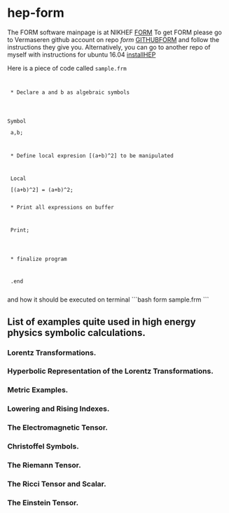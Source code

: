 # hep-form
The FORM software mainpage is at NIKHEF
[FORM](http://www.nikhef.nl/~form/)
To get FORM please go to Vermaseren github account on repo *form*
[GITHUBFORM](https://github.com/vermaseren/form)
and follow the instructions they give you. Alternatively, you can go to another repo of myself
with instructions for ubuntu 16.04
[installHEP](http://github.com/faquinonez/installHEP#install-formFORM)

Here is a piece of code called `sample.frm`
<code>
<p style="color rgb(0,255,0)"> * Declare a and b as algebraic symbols </p><br>
<p>Symbol</p> a,b;<br>

<p style="color rgb(0,255,0)"> * Define local expresion [(a+b)^2] to be manipulated </p>
<p> Local</p> [(a+b)^2] = (a+b)^2;

<p style="color rgb(0,255,0)"> * Print all expressions on buffer </p>
<p> Print;</p>

<p style="color rgb(0,255,0)"> * finalize program</p>
<p> .end</p>
</code>
and how it should be executed on terminal
```bash
form sample.frm
```

## List of examples quite used in high energy physics symbolic calculations.

### Lorentz Transformations.
### Hyperbolic Representation of the Lorentz Transformations.
### Metric Examples.
### Lowering and Rising Indexes.
### The Electromagnetic Tensor.
### Christoffel Symbols.
### The Riemann Tensor.
### The Ricci Tensor and Scalar.
### The Einstein Tensor.
